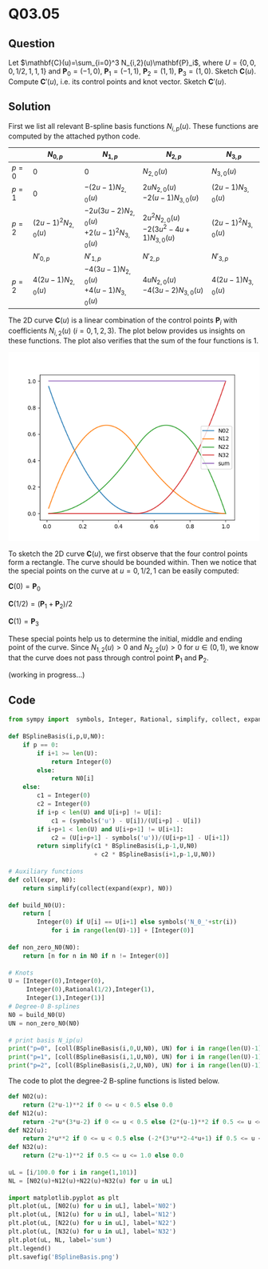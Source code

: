 # Q03.05

## Question

Let $\mathbf{C}(u)=\sum_{i=0}^3 N_{i,2}(u)\mathbf{P}_i$, where $U=\{0,0,0,1/2,1,1,1\}$ and $\mathbf{P}_0=(-1,0)$, $\mathbf{P}_1=(-1,1)$, $\mathbf{P}_2=(1,1)$, $\mathbf{P}_3=(1,0)$. Sketch $\mathbf{C}(u)$. Compute $\mathbf{C}'(u)$, i.e. its control points and knot vector. Sketch $\mathbf{C}'(u)$.


## Solution

First we list all relevant B-spline basis functions $N_{i,p}(u)$. These functions are computed by the attached python code.

|  | $N_{0,p}$ | $N_{1,p}$ | $N_{2,p}$ | $N_{3,p}$ | 
|--|--|--|--|--|
| $p=0$ | $0$ | $0$ | $N_{2,0}(u)$ | $N_{3,0}(u)$ |
| $p=1$ | $0$ | $-(2u-1)N_{2,0}(u)$ | $2u N_{2,0}(u)$<br>$-2(u-1)N_{3,0}(u)$ | $(2u-1)N_{3,0}(u)$ | 
| $p=2$ | $(2u-1)^2 N_{2,0}(u)$ | $-2u(3u - 2) N_{2,0}(u)$ <br> $+ 2(u-1)^2 N_{3,0}(u)$ | $2u^2 N_{2,0}(u)$ <br> $-2(3u^2 - 4u + 1) N_{3,0}(u)$ |  $(2u-1)^2 N_{3,0}(u)$ | 
|  | $N'_{0,p}$ | $N'_{1,p}$ | $N'_{2,p}$ | $N'_{3,p}$ | 
| $p=2$ | $4(2u-1) N_{2,0}(u)$ | $-4(3u - 1) N_{2,0}(u)$ <br> $+ 4(u - 1) N_{3,0}(u)$ | $4u N_{2,0}(u)$ <br> $-4(3u - 2) N_{3,0}(u)$ |  $4(2u-1) N_{3,0}(u)$ |

The 2D curve $\mathbf{C}(u)$ is a linear combination of the control points $\mathbf{P}_i$ with coefficients $N_{i,2}(u)$ ($i=0,1,2,3$). The plot below provides us insights on these functions. The plot also verifies that the sum of the four functions is 1.

![BSplineBasis.png](BSplineBasis.png)

To sketch the 2D curve $\mathbf{C}(u)$, we first observe that the four control points form a rectangle. The curve should be bounded within. Then we notice that the special points on the curve at $u=0,1/2,1$ can be easily computed:

$\mathbf{C}(0) = \mathbf{P}_0$

$\mathbf{C}(1/2) = (\mathbf{P}_1+\mathbf{P}_2)/2$

$\mathbf{C}(1) = \mathbf{P}_3$

These special points help us to determine the initial, middle and ending point of the curve. Since $N_{1,2}(u)>0$ and $N_{2,2}(u)>0$ for $u \in (0,1)$, we know that the curve does not pass through control point $\mathbf{P}_1$ and $\mathbf{P}_2$.

(working in progress...)

## Code

```python
from sympy import  symbols, Integer, Rational, simplify, collect, expand

def BSplineBasis(i,p,U,N0):
    if p == 0:
        if i+1 >= len(U):
            return Integer(0)
        else:
            return N0[i]
    else:
        c1 = Integer(0)
        c2 = Integer(0)
        if i+p < len(U) and U[i+p] != U[i]:
            c1 = (symbols('u') - U[i])/(U[i+p] - U[i])
        if i+p+1 < len(U) and U[i+p+1] != U[i+1]:
            c2 = (U[i+p+1] - symbols('u'))/(U[i+p+1] - U[i+1])
        return simplify(c1 * BSplineBasis(i,p-1,U,N0) 
                        + c2 * BSplineBasis(i+1,p-1,U,N0))

# Auxiliary functions
def coll(expr, N0):
    return simplify(collect(expand(expr), N0))

def build_N0(U):
    return [
        Integer(0) if U[i] == U[i+1] else symbols('N_0_'+str(i))
            for i in range(len(U)-1)] + [Integer(0)]

def non_zero_N0(N0):
    return [n for n in N0 if n != Integer(0)]

# Knots
U = [Integer(0),Integer(0),
     Integer(0),Rational(1/2),Integer(1),
     Integer(1),Integer(1)]
# Degree-0 B-splines
N0 = build_N0(U)
UN = non_zero_N0(N0)

# print basis N_ip(u)
print("p=0", [coll(BSplineBasis(i,0,U,N0), UN) for i in range(len(U)-1)])
print("p=1", [coll(BSplineBasis(i,1,U,N0), UN) for i in range(len(U)-1)])
print("p=2", [coll(BSplineBasis(i,2,U,N0), UN) for i in range(len(U)-1)])
```

The code to plot the degree-2 B-spline functions is listed below.

```python
def N02(u):
    return (2*u-1)**2 if 0 <= u < 0.5 else 0.0
def N12(u):
    return -2*u*(3*u-2) if 0 <= u < 0.5 else (2*(u-1)**2 if 0.5 <= u <= 1 else 0.0)
def N22(u):
    return 2*u**2 if 0 <= u < 0.5 else (-2*(3*u**2-4*u+1) if 0.5 <= u <= 1.0 else 0.0)
def N32(u):
    return (2*u-1)**2 if 0.5 <= u <= 1.0 else 0.0

uL = [i/100.0 for i in range(1,101)]
NL = [N02(u)+N12(u)+N22(u)+N32(u) for u in uL]

import matplotlib.pyplot as plt
plt.plot(uL, [N02(u) for u in uL], label='N02')
plt.plot(uL, [N12(u) for u in uL], label='N12')
plt.plot(uL, [N22(u) for u in uL], label='N22')
plt.plot(uL, [N32(u) for u in uL], label='N32')
plt.plot(uL, NL, label='sum')
plt.legend()
plt.savefig('BSplineBasis.png')
```

